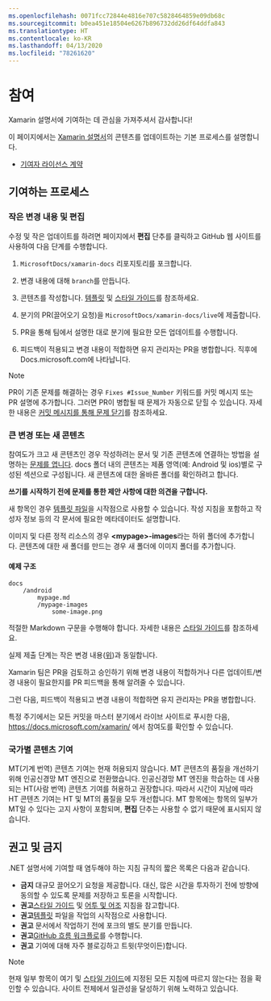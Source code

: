 ```yaml
---
ms.openlocfilehash: 0071fcc72844e4816e707c5828464859e09db68c
ms.sourcegitcommit: b0ea451e18504e6267b896732dd26df64ddfa843
ms.translationtype: HT
ms.contentlocale: ko-KR
ms.lasthandoff: 04/13/2020
ms.locfileid: "78261620"
---
```

# <a name="contributing"></a>참여

Xamarin 설명서에 기여하는 데 관심을 가져주셔서 감사합니다!

이 페이지에서는 [Xamarin 설명서](https://docs.microsoft.com/xamarin)의 콘텐츠를 업데이트하는 기본 프로세스를 설명합니다.

- [기여자 라이선스 계약](LICENSE)

## <a name="process-for-contributing"></a>기여하는 프로세스

### <a name="small-changes--edits"></a>작은 변경 내용 및 편집

수정 및 작은 업데이트를 하려면 페이지에서 **편집** 단추를 클릭하고 GitHub 웹 사이트를 사용하여 다음 단계를 수행합니다.

1. `MicrosoftDocs/xamarin-docs` 리포지토리를 포크합니다.

2. 변경 내용에 대해 `branch`를 만듭니다.

3. 콘텐츠를 작성합니다. [템플릿](contributing-guidelines/template.md) 및 [스타일 가이드](contributing-guidelines/voice-tone.md)를 참조하세요.

4. 분기의 PR(끌어오기 요청)을 `MicrosoftDocs/xamarin-docs/live`에 제출합니다.

5. PR을 통해 팀에서 설명한 대로 분기에 필요한 모든 업데이트를 수행합니다.

6. 피드백이 적용되고 변경 내용이 적합하면 유지 관리자는 PR을 병합합니다. 직후에 Docs.microsoft.com에 나타납니다.

> [!NOTE]
> PR이 기존 문제를 해결하는 경우 `Fixes #Issue_Number` 키워드를 커밋 메시지 또는 PR 설명에 추가합니다. 그러면 PR이 병합될 때 문제가 자동으로 닫힐 수 있습니다. 자세한 내용은 [커밋 메시지를 통해 문제 닫기](https://help.github.com/articles/closing-issues-via-commit-messages/)를 참조하세요.

### <a name="big-changes-or-new-content"></a>큰 변경 또는 새 콘텐츠

참여도가 크고 새 콘텐츠인 경우 작성하려는 문서 및 기존 콘텐츠에 연결하는 방법을 설명하는 [문제를 엽니다](https://github.com/MicrosoftDocs/xamarin-docs/issues). docs 폴더 내의 콘텐츠는 제품 영역(예: Android 및 ios)별로 구성된 섹션으로 구성됩니다. 새 콘텐츠에 대한 올바른 폴더를 확인하려고 합니다. 

**쓰기를 시작하기 전에 문제를 통한 제안 사항에 대한 의견을 구합니다.**

새 항목인 경우 [템플릿 파일](../contributing-guidelines/template.md)을 시작점으로 사용할 수 있습니다. 작성 지침을 포함하고 작성자 정보 등의 각 문서에 필요한 메타데이터도 설명합니다.

이미지 및 다른 정적 리소스의 경우 **\<mypage>-images**라는 하위 폴더에 추가합니다. 콘텐츠에 대한 새 폴더를 만드는 경우 새 폴더에 이미지 폴더를 추가합니다.

#### <a name="example-structure"></a>예제 구조

```
docs
    /android
        mypage.md
        /mypage-images
            some-image.png
```

적절한 Markdown 구문을 수행해야 합니다. 자세한 내용은 [스타일 가이드](../contributing-guidelines/template.md)를 참조하세요.

실제 제출 단계는 작은 변경 내용([위](#process-for-contributing))과 동일합니다.

Xamarin 팀은 PR을 검토하고 승인하기 위해 변경 내용이 적합하거나 다른 업데이트/변경 내용이 필요한지를 PR 피드백을 통해 알려줄 수 있습니다.

그런 다음, 피드백이 적용되고 변경 내용이 적합하면 유지 관리자는 PR을 병합합니다.

특정 주기에서는 모든 커밋을 마스터 분기에서 라이브 사이트로 푸시한 다음, https://docs.microsoft.com/xamarin/ 에서 참여도를 확인할 수 있습니다.

### <a name="contributing-to-international-content"></a>국가별 콘텐츠 기여

MT(기계 번역) 콘텐츠 기여는 현재 허용되지 않습니다. MT 콘텐츠의 품질을 개선하기 위해 인공신경망 MT 엔진으로 전환했습니다. 인공신경망 MT 엔진을 학습하는 데 사용되는 HT(사람 번역) 콘텐츠 기여를 허용하고 권장합니다. 따라서 시간이 지남에 따라 HT 콘텐츠 기여는 HT 및 MT의 품질을 모두 개선합니다. MT 항목에는 항목의 일부가 MT일 수 있다는 고지 사항이 포함되며, **편집** 단추는 사용할 수 없기 때문에 표시되지 않습니다.

## <a name="dos-and-donts"></a>권고 및 금지

.NET 설명서에 기여할 때 염두해야 하는 지침 규칙의 짧은 목록은 다음과 같습니다.

- **금지** 대규모 끌어오기 요청을 제공합니다. 대신, 많은 시간을 투자하기 전에 방향에 동의할 수 있도록 문제를 저장하고 토론을 시작합니다.
- **권고**[스타일 가이드](contributing-guidelines/template.md) 및 [어투 및 어조](contributing-guidelines/voice-tone.md) 지침을 참고합니다.
- **권고**[템플릿](contributing-guidelines/template.md) 파일을 작업의 시작점으로 사용합니다.
- **권고** 문서에서 작업하기 전에 포크의 별도 분기를 만듭니다.
- **권고**[GitHub 흐름 워크플로](https://guides.github.com/introduction/flow/)를 수행합니다.
- **권고** 기여에 대해 자주 블로깅하고 트윗(무엇이든)합니다.

> [!NOTE]
> 현재 일부 항목이 여기 및 [스타일 가이드](contributing-guidelines/template.md)에 지정된 모든 지침에 따르지 않는다는 점을 확인할 수 있습니다. 사이트 전체에서 일관성을 달성하기 위해 노력하고 있습니다. 
